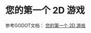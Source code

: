 # 您的第一个 2D 游戏
参考GODOT文档： [您的第一个 2D 游戏](https://docs.godotengine.org/zh_CN/latest/getting_started/first_2d_game/index.html#prerequisites)

